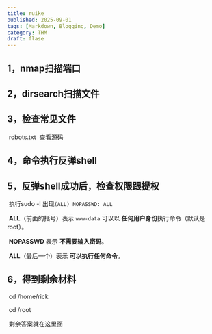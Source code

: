 ```yaml
---
title: ruike
published: 2025-09-01
tags: [Markdown, Blogging, Demo]
category: THM
draft: flase
---
```


## 1，nmap扫描端口

## 2，dirsearch扫描文件

## 3，检查常见文件

​	robots.txt
​	查看源码

## 4，命令执行反弹shell


## 5，反弹shell成功后，检查权限跟提权


​	执行sudo -l		出现`(ALL) NOPASSWD: ALL`	

​		**ALL**（前面的括号）表示 `www-data` 可以以 **任何用户身份**执行命令（默认是 root）。

​		**NOPASSWD** 表示 **不需要输入密码**。

​		**ALL**（最后一个）表示 **可以执行任何命令**。

## 6，得到剩余材料

​		cd /home/rick

​		cd /root

​		剩余答案就在这里面